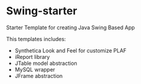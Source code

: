 # Swing-starter
Starter Template for creating Java Swing Based App

This templates includes:
* Synthetica Look and Feel for customize PLAF
* iReport library
* JTable model abstraction
* MySQL wrapper
* JFrame abstraction

